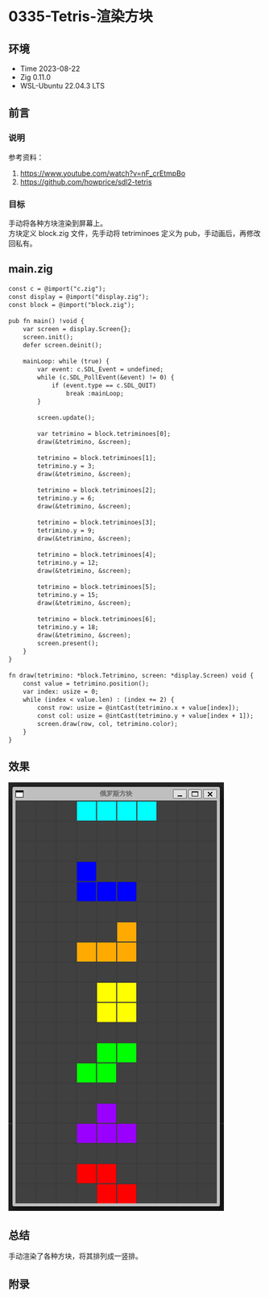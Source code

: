 # 0335-Tetris-渲染方块

## 环境

- Time 2023-08-22
- Zig 0.11.0
- WSL-Ubuntu 22.04.3 LTS

## 前言

### 说明

参考资料：

1. <https://www.youtube.com/watch?v=nF_crEtmpBo>
2. <https://github.com/howprice/sdl2-tetris>

### 目标

手动将各种方块渲染到屏幕上。  
方块定义 block.zig 文件，先手动将 tetriminoes 定义为 pub，手动画后，再修改回私有。

## main.zig

```zig
const c = @import("c.zig");
const display = @import("display.zig");
const block = @import("block.zig");

pub fn main() !void {
    var screen = display.Screen{};
    screen.init();
    defer screen.deinit();

    mainLoop: while (true) {
        var event: c.SDL_Event = undefined;
        while (c.SDL_PollEvent(&event) != 0) {
            if (event.type == c.SDL_QUIT)
                break :mainLoop;
        }

        screen.update();

        var tetrimino = block.tetriminoes[0];
        draw(&tetrimino, &screen);

        tetrimino = block.tetriminoes[1];
        tetrimino.y = 3;
        draw(&tetrimino, &screen);

        tetrimino = block.tetriminoes[2];
        tetrimino.y = 6;
        draw(&tetrimino, &screen);

        tetrimino = block.tetriminoes[3];
        tetrimino.y = 9;
        draw(&tetrimino, &screen);

        tetrimino = block.tetriminoes[4];
        tetrimino.y = 12;
        draw(&tetrimino, &screen);

        tetrimino = block.tetriminoes[5];
        tetrimino.y = 15;
        draw(&tetrimino, &screen);

        tetrimino = block.tetriminoes[6];
        tetrimino.y = 18;
        draw(&tetrimino, &screen);
        screen.present();
    }
}

fn draw(tetrimino: *block.Tetrimino, screen: *display.Screen) void {
    const value = tetrimino.position();
    var index: usize = 0;
    while (index < value.len) : (index += 2) {
        const row: usize = @intCast(tetrimino.x + value[index]);
        const col: usize = @intCast(tetrimino.y + value[index + 1]);
        screen.draw(row, col, tetrimino.color);
    }
}
```

## 效果

![渲染各种方块][1]

## 总结

手动渲染了各种方块，将其排列成一竖排。

[1]: images/renderer-block.png

## 附录
